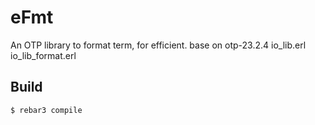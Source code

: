 eFmt
=====

An OTP library to format term, for efficient. base on otp-23.2.4 io_lib.erl io_lib_format.erl


Build
-----

    $ rebar3 compile

